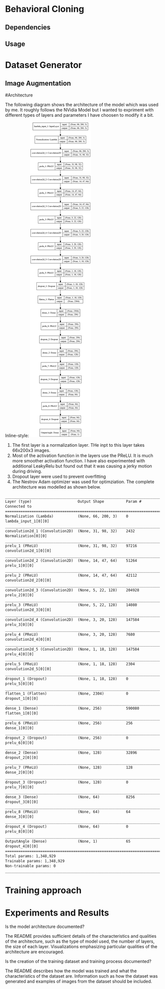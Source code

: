 # Behavioral Cloning

## Dependencies

## Usage


# Dataset Generator

## Image Augmentation


#Architecture

The following diagram shows the architecture of the model which was used by me. It roughly follows the NVidia Model 
but I wanted to expriment with different types of layers and parameters I have choosen to modify it a bit. 

Inline-style: 
![alt text](model.png "Behaviour Cloning Model")
1. The first layer is a normalization layer. THe inpt to this layer takes 66x200x3 images.
2. Most of the activation function in the layers use the PReLU. It is much more smoother activation function. I have also experimented with additional LeakyRelu but found out that it was causing a jerky motion during driving.
3. Dropout layer were used to prevent overfitting
4. The Nestrov Adam optimizer was used for optimziation.
The complete architecture was modelled as shown below.
```
____________________________________________________________________________________________________
Layer (type)                     Output Shape          Param #     Connected to                     
====================================================================================================
Normalization (Lambda)           (None, 66, 200, 3)    0           lambda_input_1[0][0]             
____________________________________________________________________________________________________
convolution2d_1 (Convolution2D)  (None, 31, 98, 32)    2432        Normalization[0][0]              
____________________________________________________________________________________________________
prelu_1 (PReLU)                  (None, 31, 98, 32)    97216       convolution2d_1[0][0]            
____________________________________________________________________________________________________
convolution2d_2 (Convolution2D)  (None, 14, 47, 64)    51264       prelu_1[0][0]                    
____________________________________________________________________________________________________
prelu_2 (PReLU)                  (None, 14, 47, 64)    42112       convolution2d_2[0][0]            
____________________________________________________________________________________________________
convolution2d_3 (Convolution2D)  (None, 5, 22, 128)    204928      prelu_2[0][0]                    
____________________________________________________________________________________________________
prelu_3 (PReLU)                  (None, 5, 22, 128)    14080       convolution2d_3[0][0]            
____________________________________________________________________________________________________
convolution2d_4 (Convolution2D)  (None, 3, 20, 128)    147584      prelu_3[0][0]                    
____________________________________________________________________________________________________
prelu_4 (PReLU)                  (None, 3, 20, 128)    7680        convolution2d_4[0][0]            
____________________________________________________________________________________________________
convolution2d_5 (Convolution2D)  (None, 1, 18, 128)    147584      prelu_4[0][0]                    
____________________________________________________________________________________________________
prelu_5 (PReLU)                  (None, 1, 18, 128)    2304        convolution2d_5[0][0]            
____________________________________________________________________________________________________
dropout_1 (Dropout)              (None, 1, 18, 128)    0           prelu_5[0][0]                    
____________________________________________________________________________________________________
flatten_1 (Flatten)              (None, 2304)          0           dropout_1[0][0]                  
____________________________________________________________________________________________________
dense_1 (Dense)                  (None, 256)           590080      flatten_1[0][0]                  
____________________________________________________________________________________________________
prelu_6 (PReLU)                  (None, 256)           256         dense_1[0][0]                    
____________________________________________________________________________________________________
dropout_2 (Dropout)              (None, 256)           0           prelu_6[0][0]                    
____________________________________________________________________________________________________
dense_2 (Dense)                  (None, 128)           32896       dropout_2[0][0]                  
____________________________________________________________________________________________________
prelu_7 (PReLU)                  (None, 128)           128         dense_2[0][0]                    
____________________________________________________________________________________________________
dropout_3 (Dropout)              (None, 128)           0           prelu_7[0][0]                    
____________________________________________________________________________________________________
dense_3 (Dense)                  (None, 64)            8256        dropout_3[0][0]                  
____________________________________________________________________________________________________
prelu_8 (PReLU)                  (None, 64)            64          dense_3[0][0]                    
____________________________________________________________________________________________________
dropout_4 (Dropout)              (None, 64)            0           prelu_8[0][0]                    
____________________________________________________________________________________________________
OutputAngle (Dense)              (None, 1)             65          dropout_4[0][0]                  
====================================================================================================
Total params: 1,348,929
Trainable params: 1,348,929
Non-trainable params: 0
____________________________________________________________________________________________________
```
# Training approach

# Experiments and Results


Is the model architecture documented?

The README provides sufficient details of the characteristics and qualities of the architecture, such as the type of model used, the number of layers, the size of each layer. 
Visualizations emphasizing particular qualities of the architecture are encouraged.


Is the creation of the training dataset and training process documented?

The README describes how the model was trained and what the characteristics of the dataset are. Information
 such as how the dataset was generated and examples of images from the dataset should be included.